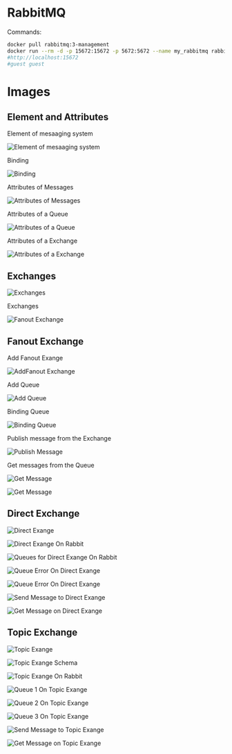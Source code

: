 # RabbitMQ

Commands:

````bash
docker pull rabbitmq:3-management
docker run --rm -d -p 15672:15672 -p 5672:5672 --name my_rabbitmq rabbitmq:3-management
#http://localhost:15672
#guest guest
````

# Images

## Element and Attributes

Element of mesaaging system

![Element of mesaaging system](./img/1.png)

Binding

![Binding](./img/2.png)

Attributes of Messages

![Attributes of Messages](./img/3.png)

Attributes of a Queue

![Attributes of a Queue](./img/4.png)

Attributes of a Exchange

![Attributes of a Exchange](./img/5.png)

## Exchanges

![Exchanges](./img/6.png)

Exchanges

![Fanout Exchange](./img/7.png)

## Fanout Exchange

Add Fanout Exange

![ AddFanout Exchange](./img/8.png)

Add Queue

![Add Queue](./img/9.png)


Binding Queue

![Binding Queue](./img/10.png)

Publish message from the Exchange

![Publish Message](./img/11.png)

Get messages from the Queue

![Get Message](./img/12.png)

![Get Message](./img/13.png)

## Direct Exchange

![Direct Exange](./img/14.png)

![Direct Exange On Rabbit](./img/15.png)

![Queues for Direct Exange On Rabbit](./img/16.png)

![Queue Error On Direct Exange](./img/17.png)

![Queue Error On Direct Exange](./img/18.png)

![Send Message to Direct Exange](./img/19.png)

![Get Message on Direct Exange](./img/20.png)

## Topic Exchange

![Topic  Exange](./img/21.png)

![Topic  Exange Schema](./img/22.png)

![Topic Exange On Rabbit](./img/23.png)

![Queue 1 On Topic Exange](./img/24.png)

![Queue 2 On Topic Exange](./img/25.png)

![Queue 3 On Topic Exange](./img/26.png)

![Send Message to Topic Exange](./img/27.png)

![Get Message on Topic Exange](./img/28.png)